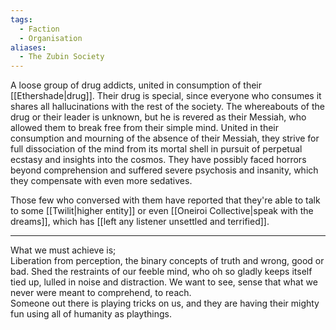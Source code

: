 ```yaml
---
tags:
  - Faction
  - Organisation
aliases:
  - The Zubin Society
---
```

A loose group of drug addicts, united in consumption of their [[Ethershade|drug]]. Their drug is special, since everyone who consumes it shares all hallucinations with the rest of the society. 
The whereabouts of the drug or their leader is unknown, but he is revered as their Messiah, who allowed them to break free from their simple mind.
United in their consumption and mourning of the absence of their Messiah, they strive for full dissociation of the mind from its mortal shell in pursuit of perpetual ecstasy and insights into the cosmos. 
They have possibly faced horrors beyond comprehension and suffered severe psychosis and insanity, which they compensate with even more sedatives. 

Those few who conversed with them have reported that they're able to talk to some [[Twilit|higher entity]] or even [[Oneiroi Collective|speak with the dreams]], which has [[left any listener unsettled and terrified]].

*** 
What we must achieve is;  
		Liberation from perception, the binary concepts of truth and wrong, good or bad. 
		Shed the restraints of our feeble mind, who oh so gladly keeps itself tied up, lulled in noise and distraction. 
We want to see, sense that what we never were meant to comprehend, to reach.  
Someone out there is playing tricks on us, and they are having their mighty fun using all of humanity as playthings. 